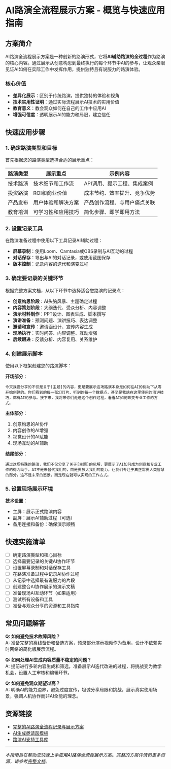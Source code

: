 # AI路演全流程展示方案 - 概览与快速应用指南

## 方案简介

AI路演全流程展示方案是一种创新的路演形式，它将**AI辅助路演的全过程**作为路演的核心内容。通过展示从创意构思到最终执行的每个环节中AI的参与，让观众亲眼见证AI如何在实际工作中发挥作用，提供独特且有说服力的路演体验。

### 核心价值

- **差异化展示**：区别于传统路演，提供独特的体验和视角
- **技术实用性证明**：通过实际流程展示AI技术的实用价值
- **教育意义**：教会观众如何在自己的工作中应用AI
- **增强可信度**：透明展示AI的能力和局限，建立信任

## 快速应用步骤

### 1. 确定路演类型和目标

首先根据您的路演类型选择合适的展示重点：

| 路演类型 | 展示重点 | 示例内容 |
|---------|---------|---------|
| 技术路演 | 技术细节和工作流 | API调用、提示工程、集成案例 |
| 投资路演 | ROI和商业价值 | 成本节约、效率提升、竞争优势 |
| 产品发布 | 用户体验和解决方案 | 产品创作流程、与用户痛点关联 |
| 教育培训 | 可学习性和应用技巧 | 简化步骤、即学即用方法 |

### 2. 设置记录工具

在路演准备过程中使用以下工具记录AI辅助过程：

- **屏幕录制**：使用Loom、Camtasia或OBS录制与AI互动的过程
- **对话保存**：导出与AI的对话记录，或使用截图保存
- **版本控制**：记录内容的迭代和演变过程

### 3. 确定要记录的关键环节

根据完整方案文档，从以下环节中选择适合您路演的记录点：

- **创意构思阶段**：AI头脑风暴、主题确定过程
- **内容策划阶段**：大纲迭代、受众分析、内容调整
- **演示材料制作**：PPT设计、图表生成、脚本撰写
- **演讲准备**：预测问题、演讲技巧、表达调整
- **邀请和宣传**：邀请函设计、宣传内容生成
- **现场执行**：实时问答、内容调整、互动增强
- **后续跟进**：反馈分析、内容复用、关系维护

### 4. 创建展示脚本

使用以下框架创建您的路演脚本：

**开场部分**：
```
今天我要分享的不仅是关于[主题]的内容，更是要展示这场路演本身是如何在AI的协助下从零开始创建的。你们看到的每一张幻灯片、听到的每一个数据点，甚至是我站在这里使用的演讲技巧，都有AI的参与。接下来，我将带你们走进这个创作过程，看看AI如何改变专业工作的方式。
```

**主体部分**：
1. 创意构思的AI协作
2. 内容创作的AI增强
3. 视觉设计的AI赋能
4. 现场互动的AI辅助

**结尾部分**：
```
通过这场特殊的路演，我们不仅分享了关于[主题]的见解，更展示了AI如何成为创意和专业工作的得力助手。AI不是来替代我们的，而是要放大我们的能力，让我们专注于真正需要人类智慧的部分。这不是未来的愿景，而是现在就可以实现的工作方式。
```

### 5. 设置现场展示环境

**技术设置**：
- 主屏：展示正式路演内容
- 副屏：展示AI辅助过程（可选）
- 备用连接和备份：确保演示顺畅

## 快速实施清单

- [ ] 确定路演类型和核心目标
- [ ] 选择需要记录的关键AI协作环节
- [ ] 设置屏幕录制和对话保存工具
- [ ] 在路演准备过程中记录AI协作过程
- [ ] 从记录中选择最有说服力的片段
- [ ] 创建整合AI协作展示的演示文稿
- [ ] 准备现场AI互动环节（如果适用）
- [ ] 测试所有设备和工具
- [ ] 准备与观众分享的资源和工具指南

## 常见问题解答

**Q: 如何避免技术故障风险？**  
A: 准备完整的离线备份和备选方案，预录部分演示视频作为备用，设计不依赖实时网络的简化版展示流程。

**Q: 如何处理AI生成内容质量不稳定的问题？**  
A: 提前进行多轮内容生成和筛选，准备展示AI迭代改进的过程，将挑战变为教学机会，设置人工审核和编辑环节。

**Q: 如何避免观众期望过高？**  
A: 明确AI的能力边界，避免过度宣传，坦诚分享局限和挑战，展示真实使用场景，强调人机协作而非AI全能的理念。

## 资源链接

- [完整的AI路演全流程记录与展示方案](./AI路演全流程记录与展示方案.md)
- [AI生成邀请函模板](./AI生成邀请函模板.md)
- [路演AI支持工具库](../../..)

---

*本指南旨在帮助您快速上手应用AI路演全流程展示方案。完整的方案详情和更多资源，请参考[完整文档](./AI路演全流程记录与展示方案.md)。* 